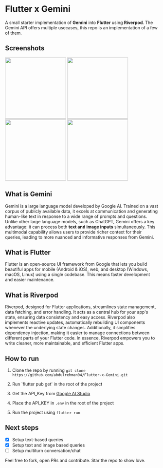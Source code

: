 # Flutter x Gemini

A small starter implementation of **Gemini** into **Flutter** using **Riverpod**. The Gemini API offers multiple usecases, this repo is an implementation of a few of them.

## Screenshots

<img src="https://github.com/abdulrehman04/Flutter-x-Gemini/assets/66993044/fd38fe23-28bd-4557-ac9e-468247f0e72d" width="200" />
<img src="https://github.com/abdulrehman04/Flutter-x-Gemini/assets/66993044/9cda1130-7ec7-476f-b6c0-3e8efcc66367" width="200" />
<img src="https://github.com/abdulrehman04/Flutter-x-Gemini/assets/66993044/f74bf2c0-803c-4973-8c34-859d0f60e4a1" width="200" />
<img src="https://github.com/abdulrehman04/Flutter-x-Gemini/assets/66993044/3c5c6ced-d3d2-4931-9722-ebcee233f1ae" width="200" />

## What is Gemini

Gemini is a large language model developed by Google AI. Trained on a vast corpus of publicly available data, it excels at communication and generating human-like text in response to a wide range of prompts and questions. Unlike other large language models, such as ChatGPT, Gemini offers a key advantage: it can process both **text and image inputs** simultaneously. This multimodal capability allows users to provide richer context for their queries, leading to more nuanced and informative responses from Gemini.

## What is Flutter

Flutter is an open-source UI framework from Google that lets you build beautiful apps for mobile (Android & iOS), web, and desktop (Windows, macOS, Linux) using a single codebase. This means faster development and easier maintenance.

## What is Riverpod

Riverpod, designed for Flutter applications, streamlines state management, data fetching, and error handling. It acts as a central hub for your app's state, ensuring data consistency and easy access. Riverpod also implements reactive updates, automatically rebuilding UI components whenever the underlying state changes. Additionally, it simplifies dependency injection, making it easier to manage connections between different parts of your Flutter code. In essence, Riverpod empowers you to write cleaner, more maintainable, and efficient Flutter apps.

## How to run

1. Clone the repo by running `git clone https://github.com/abdulrehman04/Flutter-x-Gemini.git`

2. Run `flutter pub get' in the root of the project
   
3. Get the API_Key from [Google AI Studio](https://aistudio.google.com/app/apikey)
   
4. Place the API_KEY in `.env` in the root of the project
   
5. Run the project using `flutter run`

## Next steps

- [x] Setup text-based queries
- [x] Setup text and image based queries
- [ ] Setup multiturn conversation/chat

Feel free to fork, open PRs and contribute.
Star the repo to show love.
      
